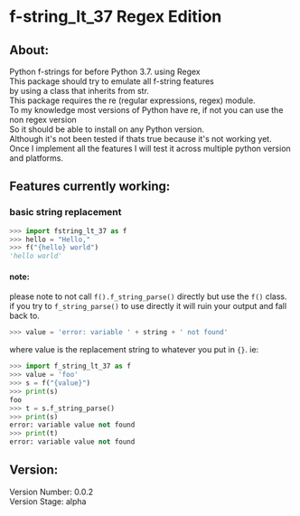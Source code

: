 # f-string_lt_37 Regex Edition
## About: 
Python f-strings for before Python 3.7. using Regex
<br>
This package should try to emulate all f-string features <br>by using a class that inherits from str.
<br>
This package requires the re (regular expressions, regex) module.
<br>
To my knowledge most versions of Python have re, if not you can use the non regex version
<br>
So it should be able to install on any Python version.
<br>
Although it's not been tested if thats true because it's not working yet.
<br>
Once I implement all the features I will test it across multiple python version and platforms.
<br>
## Features currently working:
### basic string replacement
```python
>>> import fstring_lt_37 as f
>>> hello = "Hello,"
>>> f("{hello} world")
'hello world'
```
#### note:
please note to not call `f().f_string_parse()` directly but use the `f()` class.
<br>
if you try to `f_string_parse()` to use directly it will ruin your output and fall back to.
```python
>>> value = 'error: variable ' + string + ' not found'
```
where value is the replacement string to whatever you put in `{}`.
ie:
```python
>>> import f_string_lt_37 as f
>>> value = 'foo'
>>> s = f("{value}")
>>> print(s)
foo
>>> t = s.f_string_parse()
>>> print(s)
error: variable value not found
>>> print(t)
error: variable value not found
```
## Version: 
Version Number: 0.0.2
<br>
Version Stage: alpha

